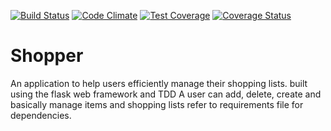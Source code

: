 [![Build Status](https://travis-ci.org/daud1/Shopper.png)](https://travis-ci.org/daud1/Shopper)
[![Code Climate](https://codeclimate.com/github/codeclimate/codeclimate/badges/gpa.svg)](https://codeclimate.com/github/codeclimate/codeclimate)
[![Test Coverage](https://codeclimate.com/github/codeclimate/codeclimate/badges/coverage.svg)](https://codeclimate.com/github/codeclimate/codeclimate/coverage)
[![Coverage Status](https://coveralls.io/repos/github/daud1/Shopper/badge.svg?branch=master)](https://coveralls.io/github/daud1/Shopper?branch=master)
# Shopper
An application to help users efficiently manage their shopping lists.
built using the flask web framework and TDD
A user can add, delete, create and basically manage items and shopping lists
refer to requirements file for dependencies.
